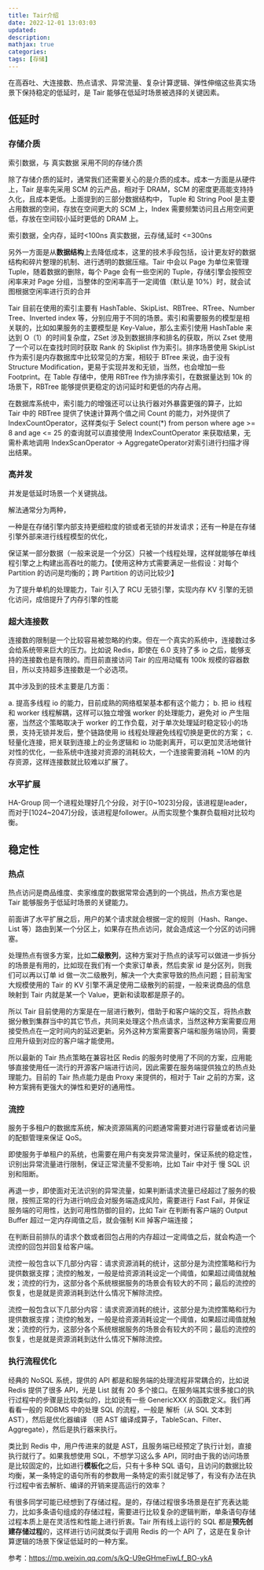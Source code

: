 ```yaml
---
title: Tair介绍
date: 2022-12-01 13:03:03
updated:
description: 
mathjax: true
categories:
tags: [存储]
---
```


在高吞吐、大连接数、热点请求、异常流量、复杂计算逻辑、弹性伸缩这些真实场景下保持稳定的低延时，是 Tair 能够在低延时场景被选择的关键因素。

<!-- more -->

## 低延时

### 存储介质

索引数据，与 真实数据 采用不同的存储介质

除了存储介质的延时，通常我们还需要关心的是介质的成本。成本一方面是从硬件上，Tair 是率先采用 SCM 的云产品，相对于 DRAM，SCM 的密度更高能支持持久化，且成本更低。上面提到的三部分数据结构中， Tuple 和 String Pool 是主要占用数据的空间，存放在空间更大的 SCM 上，Index 需要频繁访问且占用空间更低，存放在空间较小延时更低的 DRAM 上。

索引数据，全内存，延时<100ns
真实数据，云存储,延时 <=300ns

另外一方面是从**数据结构**上去降低成本，这里的技术手段包括，设计更友好的数据结构和碎片整理的机制、进行透明的数据压缩。Tair 中会以 Page 为单位来管理 Tuple，随着数据的删除，每个 Page 会有一些空闲的 Tuple，存储引擎会按照空闲率来对 Page 分组，当整体的空闲率高于一定阈值（默认是 10%）时，就会试图根据空闲率进行页的合并

Tair 目前在使用的索引主要有 HashTable、SkipList、RBTree、RTree、Number Tree、Inverted index 等，分别应用于不同的场景。索引和需要服务的模型是相关联的，比如如果服务的主要模型是 Key-Value，那么主索引使用 HashTable 来达到 O（1）的时间复杂度，ZSet 涉及到数据排序和排名的获取，所以 Zset 使用了一个可以在查找时同时获取 Rank 的 Skiplist 作为索引。排序场景使用 SkipList 作为索引是内存数据库中比较常见的方案，相较于 BTree 来说，由于没有 Structure Modification，更易于实现并发和无锁，当然，也会增加一些 Footprint。在 Table 存储中，使用 RBTree 作为排序索引，在数据量达到 10k 的场景下，RBTree 能够提供更稳定的访问延时和更低的内存占用。

在数据库系统中，索引能力的增强还可以让执行器对外暴露更强的算子，比如 Tair 中的 RBTree 提供了快速计算两个值之间 Count 的能力，对外提供了 IndexCountOperator，这样类似于 Select count(*) from person where age >= 8 and age <= 25 的查询就可以直接使用 IndexCountOperator 来获取结果，无需朴素地调用 IndexScanOperator -> AggregateOperator对索引进行扫描才得出结果。


### 高并发

并发是低延时场景一个关键挑战。

解法通常分为两种，

一种是在存储引擎内部支持更细粒度的锁或者无锁的并发请求；还有一种是在存储引擎外部来进行线程模型的优化，

保证某一部分数据（一般来说是一个分区）只被一个线程处理，这样就能够在单线程引擎之上构建出高吞吐的能力。【使用这种方式需要满足一些假设：对每个 Partition 的访问是均衡的；跨 Partition 的访问比较少】

为了提升单机的处理能力，Tair 引入了 RCU 无锁引擎，实现内存 KV 引擎的无锁化访问，成倍提升了内存引擎的性能


### 超大连接数

连接数的限制是一个比较容易被忽略的约束。但在一个真实的系统中，连接数过多会给系统带来巨大的压力。比如说 Redis，即使在 6.0 支持了多 io 之后，能够支持的连接数也是有限的。而目前直接访问 Tair 的应用动辄有 100k 规模的容器数目，所以支持超多连接数是一个必选项。

其中涉及到的技术主要是几方面：

a. 提高多线程 io 的能力，目前成熟的网络框架基本都有这个能力；
b. 把 io 线程和 worker 线程解耦，这样可以独立增强 worker 的处理能力，避免对 io 产生阻塞，当然这个策略取决于 worker 的工作负载，对于单次处理延时稳定较小的场景，支持无锁并发后，整个链路使用 io 线程处理避免线程切换是更优的方案；
c. 轻量化连接，把关联到连接上的业务逻辑和 io 功能剥离开，可以更加灵活地做针对性的优化，一些系统中连接对资源的消耗较大，一个连接需要消耗 ~10M 的内存资源，这样连接数就比较难以扩展了。


### 水平扩展

HA-Group 同一个进程处理好几个分段，对于[0~1023]分段，该进程是leader， 而对于[1024~2047]分段，该进程是follower。从而实现整个集群负载相对比较均衡。


## 稳定性

### 热点

热点访问是商品维度、卖家维度的数据常常会遇到的一个挑战，热点方案也是 Tair 能够服务于低延时场景的关键能力。

前面讲了水平扩展之后，用户的某个请求就会根据一定的规则（Hash、Range、List 等）路由到某一个分区上，如果存在热点访问，就会造成这一个分区的访问拥塞。

处理热点有很多方案，比如**二级散列**，这种方案对于热点的读写可以做进一步拆分的场景是有用的，比如现在我们有一个卖家订单表，然后卖家 id 是分区列，则我们可以再以订单 id 做一次二级散列，解决一个大卖家导致的热点问题；目前淘宝大规模使用的 Tair 的 KV 引擎不满足使用二级散列的前提，一般来说商品的信息映射到 Tair 内就是某一个 Value，更新和读取都是原子的。

所以 Tair 目前使用的方案是在一层进行散列，借助于和客户端的交互，将热点数据分散到集群当中的其它节点，共同来处理这个热点请求，当然这种方案需要应用接受热点在一定时间内的延迟更新。另外这种方案需要客户端和服务端协同，需要应用升级到对应的客户端才能使用。

所以最新的 Tair 热点策略在兼容社区 Redis 的服务时使用了不同的方案，应用能够直接使用任一流行的开源客户端进行访问，因此需要在服务端提供独立的热点处理能力。目前的 Tair 热点能力是由 Proxy 来提供的，相对于 Tair 之前的方案，这种方案拥有更强大的弹性和更好的通用性。

### 流控

服务于多租户的数据库系统，解决资源隔离的问题通常需要对进行容量或者访问量的配额管理来保证 QoS。

即使服务于单租户的系统，也需要在用户有突发异常流量时，保证系统的稳定性，识别出异常流量进行限制，保证正常流量不受影响，比如 Tair 中对于 慢 SQL 识别和阻断。

再退一步，即使面对无法识别的异常流量，如果判断请求流量已经超过了服务的极限，按照正常的行为进行响应会对服务端造成风险，需要进行 Fast Fail，并保证服务端的可用性，达到可用性防御的目的，比如 Tair 在判断有客户端的 Output Buffer 超过一定内存阈值之后，就会强制 Kill 掉客户端连接；

在判断目前排队的请求个数或者回包占用的内存超过一定阈值之后，就会构造一个流控的回包并回复给客户端。

流控一般包含以下几部分内容：请求资源消耗的统计，这部分是为流控策略和行为提供数据支撑；流控的触发，一般是给资源消耗设定一个阈值，如果超过阈值就触发；流控的行为，这部分各个系统根据服务的场景会有较大的不同；最后的流控的恢复，也是就是资源消耗到达什么情况下解除流控。

流控一般包含以下几部分内容：请求资源消耗的统计，这部分是为流控策略和行为提供数据支撑；流控的触发，一般是给资源消耗设定一个阈值，如果超过阈值就触发；流控的行为，这部分各个系统根据服务的场景会有较大的不同；最后的流控的恢复，也是就是资源消耗到达什么情况下解除流控。

### 执行流程优化

经典的 NoSQL 系统，提供的 API 都是和服务端的处理流程非常耦合的，比如说 Redis 提供了很多 API，光是 List 就有 20 多个接口。在服务端其实很多接口的执行过程中的步骤是比较类似的，比如说有一些 GenericXXX 的函数定义。我们再看看一般的 RDBMS 中的处理 SQL 的流程，一般是 解析（从 SQL 文本到 AST），然后是优化器编译 （把 AST 编译成算子，TableScan、Filter、Aggregate），然后是执行器来执行。

类比到 Redis 中，用户传进来的就是 AST，且服务端已经预定了执行计划，直接执行就行了。如果我想使用 SQL，不想学习这么多 API，同时由于我的访问场景是比较固定的，比如进行**模板化**之后，只有十多种 SQL 语句，且访问的数据比较均衡，某一条特定的语句所有的参数用一条特定的索引就足够了，有没有办法在执行过程中省去解析、编译的开销来提高运行的效率？

有很多同学可能已经想到了存储过程。是的，存储过程很多场景是在扩充表达能力，比如多条语句组成的存储过程，需要进行比较复杂的逻辑判断，单条语句存储过程本质上是在灵活性和性能上进行折衷。Tair 所有线上运行的 SQL 都是**预先创建存储过程**的，这样进行访问就类似于调用 Redis 的一个 API 了，这是在复杂计算逻辑的场景下保证低延时的一种方案。


参考：https://mp.weixin.qq.com/s/kQ-U9eGHmeFiwLf_BO-ykA